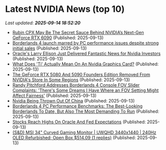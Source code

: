 # Latest NVIDIA News (top 10)
_Last updated: **2025-09-14 18:52:20**_

- [Rubin CPX May Be The Secret Sauce Behind NVIDIA’s Next-Gen GeForce RTX 6090](https://hothardware.com/news/rubin-cpx-may-be-the-geforce-rtx-6090) (Published: 2025-09-13)
- [Borderlands 4 launch marred by PC performance issues despite strong initial sales](https://techpinions.com/borderlands-4-launch-marred-by-pc-performance-issues-despite-strong-initial-sales/) (Published: 2025-09-13)
- [Oracle's Larry Ellison Just Delivered Fantastic News for Nvidia Investors](https://biztoc.com/x/3b6e0e322379ce5f) (Published: 2025-09-13)
- [What Does 'Ti' Actually Mean On An Nvidia Graphics Card?](https://www.bgr.com/1964309/what-nvidia-gpu-graphics-card-ti-means/) (Published: 2025-09-13)
- [The GeForce RTX 5080 And 5090 Founders Edition Removed From NVIDIA's Store In Some Regions](https://hothardware.com/news/rtx-5080-and-5090-founders-edition-removed-from-nvidias-store) (Published: 2025-09-13)
- [Randy Pitchford Addresses Borderlands 4 Console FOV Slider Complaints: 'There's Some Dreams I Have Where an FOV Setting Might Affect Fairness'](https://www.ign.com/articles/randy-pitchford-addresses-borderlands-4-console-fov-slider-complaints-theres-some-dreams-i-have-where-an-fov-setting-might-affect-fairness) (Published: 2025-09-13)
- [Nvidia Being Thrown Out Of China](https://biztoc.com/x/5664f850b7a0301e) (Published: 2025-09-13)
- [Borderlands 4 PC Performance Benchmarks: The Best-Looking Borderlands To Date, But Also The Most Demanding To Run](https://wccftech.com/borderlands-4-pc-performance-benchmarks-best-looking-borderlands-to-date-but-also-the-most-heaviest-to-run/) (Published: 2025-09-13)
- [Stocks Reach Highs On Oracle And Fed Expectations](https://www.forbes.com/sites/bill_stone/2025/09/13/stocks-reach-highs-on-oracle-and-fed-expectations/) (Published: 2025-09-13)
- [(S&D) MSI 34" Curved Gaming Monitor | UWQHD 3440x1440 | 240Hz OLED Refurbished; Open Box $514.09 (1 replies)](https://slickdeals.net/f/18602845-s-d-msi-34-curved-gaming-monitor-uwqhd-3440x1440-240hz-oled-refurbished-open-box-514-09) (Published: 2025-09-13)
